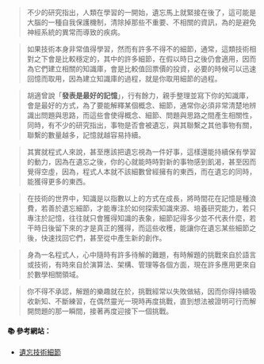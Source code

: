 > 不少的研究指出，人類在學習的一開始，遺忘馬上就緊接在後了，這可能是大腦的一種自我保護機制，清除掉那些不重要、不相關的資訊，為的是避免神經系統的異常而導致的疾病。

> 如果技術本身非常值得學習，然而有許多不得不的細節，通常，這類技術相對之下會是比較穩定的，其中的許多細節，在假以時日之後仍會適用，因而為它們建立相關的知識庫，會是比較值回票價的投資，必要的時候可以迅速回憶而取用，因為建立知識庫的過程，就是你取用細節的過程。

> 胡適曾說「**發表是最好的記憶**」，行有餘力，親手整理並寫下你的知識庫，會是最好的方式，為了要能解釋某個概念、細節，通常你必須非常清楚地辨識出問題與思路，而這些會使得概念、細節、問題與思路之間產生相關性，同時，有不少的研究指出，事物是否會被遺忘，與其聯繫之其他事物有關，聯繫的數量越多，記憶就越容易持續。

> 其實就程式人來說，甚至應該把遺忘視為一件好事，這樣還能持續保有學習的動力，因為在遺忘之後，你的心就能時時對新的事物感到飢渴，甚至因而覺得空虛，因為，程式人本就不該細數曾經擁有的東西，而在遺忘的同時，能獲得更多的東西。

> 在技術的世界中，知識是以指數以上的方式在成長，將時間花在記憶是種浪費，若善於遺忘細節，才能專注於如何探索知識來源、培養研究能力，若只專注於記憶，往往就只會獲得知識的表象，細節記得多少並不代表什麼，若干時日後留下來的才是真正的獲得，而這些收穫，能讓你在遺忘某些細節之後，快速找回它們，甚至從中產生新的創作。

> 身為一名程式人，心中隨時有許多待解的難題，有時解題的挑戰來自於語言或技術，有時來自於演算法、架構、管理等各個方面，現在許多應用更來自於數學相關領域。

> 你不得不承認，解題的樂趣就在於，挑戰經常以失敗做結，因而你得持續吸收新知、不斷練習，在偶然靈光一現時再度挑戰，直到想法被證明可行而解開問題的那一瞬間，接著再度迎接下一個挑戰。


#### :books: 參考網站：
- [遺忘技術細節](http://www.ithome.com.tw/voice/111656)

